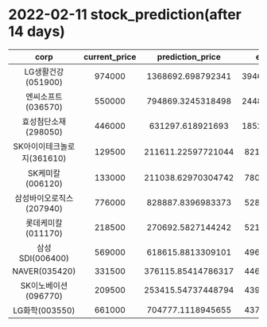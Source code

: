 # 2022-02-11 stock_prediction(after 14 days)

|   corp   |   current_price   |   prediction_price   |   expected_profit   |
|:--------:|:-----------------:|:--------------------:|:-------------------:|
|LG생활건강(051900)|974000|1368692.698792341|394692.69879234093|
|엔씨소프트(036570)|550000|794869.3245318498|244869.32453184982|
|효성첨단소재(298050)|446000|631297.618921693|185297.61892169295|
|SK아이이테크놀로지(361610)|129500|211611.22597721044|82111.22597721044|
|SK케미칼(006120)|133000|211038.62970304742|78038.62970304742|
|삼성바이오로직스(207940)|776000|828887.8396983373|52887.83969833725|
|롯데케미칼(011170)|218500|270692.5827144242|52192.58271442418|
|삼성SDI(006400)|569000|618615.8813309101|49615.88133091014|
|NAVER(035420)|331500|376115.85414786317|44615.85414786317|
|SK이노베이션(096770)|209500|253415.54737448794|43915.54737448794|
|LG화학(003550)|661000|704777.1118945655|43777.11189456552|
